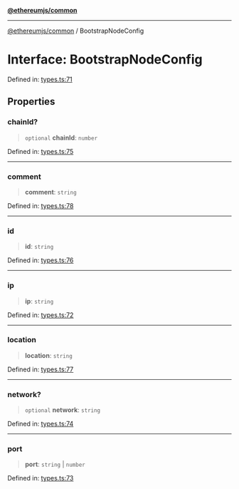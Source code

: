 [**@ethereumjs/common**](../README.md)

***

[@ethereumjs/common](../README.md) / BootstrapNodeConfig

# Interface: BootstrapNodeConfig

Defined in: [types.ts:71](https://github.com/Dargon789/ethereumjs-monorepo/blob/master/packages/common/src/types.ts#L71)

## Properties

### chainId?

> `optional` **chainId**: `number`

Defined in: [types.ts:75](https://github.com/Dargon789/ethereumjs-monorepo/blob/master/packages/common/src/types.ts#L75)

***

### comment

> **comment**: `string`

Defined in: [types.ts:78](https://github.com/Dargon789/ethereumjs-monorepo/blob/master/packages/common/src/types.ts#L78)

***

### id

> **id**: `string`

Defined in: [types.ts:76](https://github.com/Dargon789/ethereumjs-monorepo/blob/master/packages/common/src/types.ts#L76)

***

### ip

> **ip**: `string`

Defined in: [types.ts:72](https://github.com/Dargon789/ethereumjs-monorepo/blob/master/packages/common/src/types.ts#L72)

***

### location

> **location**: `string`

Defined in: [types.ts:77](https://github.com/Dargon789/ethereumjs-monorepo/blob/master/packages/common/src/types.ts#L77)

***

### network?

> `optional` **network**: `string`

Defined in: [types.ts:74](https://github.com/Dargon789/ethereumjs-monorepo/blob/master/packages/common/src/types.ts#L74)

***

### port

> **port**: `string` \| `number`

Defined in: [types.ts:73](https://github.com/Dargon789/ethereumjs-monorepo/blob/master/packages/common/src/types.ts#L73)
